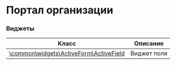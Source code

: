 # Портал организации #

### Виджеты

Класс | Описание
--- | ---
[\common\widgets\ActiveForm\ActiveField](common/widgets/ActiveForm/ActiveField) | Виджет поля
